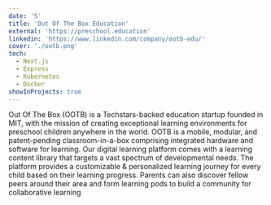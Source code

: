 ```yaml
---
date: '5'
title: 'Out Of The Box Education'
external: 'https://preschool.education'
linkedin: 'https://www.linkedin.com/company/ootb-edu/'
cover: './ootb.png'
tech:
  - Next.js
  - Express
  - Kubernetes
  - Docker
showInProjects: true
---
```


Out Of The Box (OOTB) is a Techstars-backed education startup founded in MIT, with the mission of creating exceptional learning environments for preschool children anywhere in the world. OOTB is a mobile, modular, and patent-pending classroom-in-a-box comprising integrated hardware and software for learning. Our digital learning platform comes with a learning content library that targets a vast spectrum of developmental needs. The platform provides a customizable & personalized learning journey for every child based on their learning progress. Parents can also discover fellow peers around their area and form learning pods to build a community for collaborative learning
